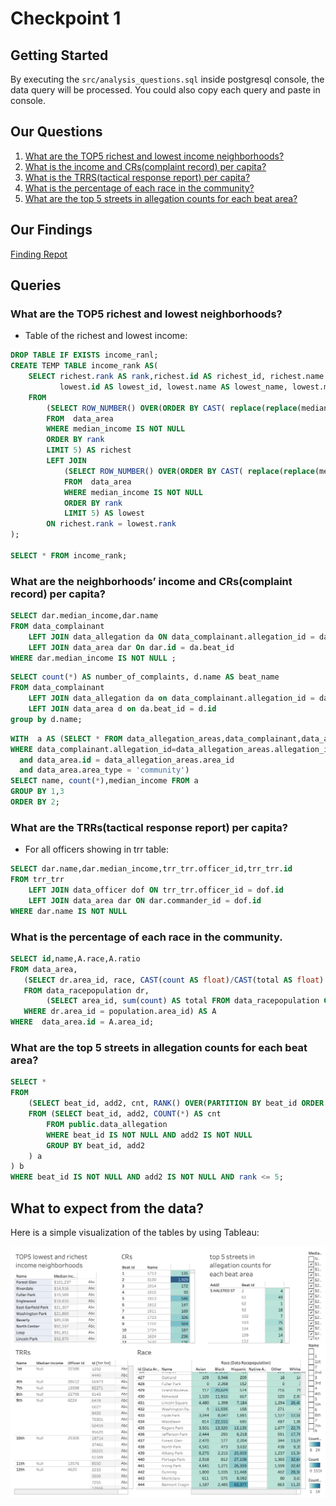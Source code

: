 # Checkpoint 1

## Getting Started

By executing the `src/analysis_questions.sql` inside postgresql console, the data
query will be processed. You could also copy each query and paste in console.

## Our Questions

1. [What are the TOP5 richest and lowest income neighborhoods?](#what-is-the-top5-richest-and-lowest-neighborhoods)
2. [What is the income and CRs(complaint record) per capita?](#what-is-the-income-and-crscomplaint-record-per-capita)
3. [What is the TRRS(tactical response report) per capita?](#what-is-the-trrstactical-response-report-per-capita)
4. [What is the percentage of each race in the community?](#what-is-the-percentage-of-each-race-in-the-community)
5. [What are the top 5 streets in allegation counts for each beat area?](#what-is-the-top-5-streets-in-allegation-counts-for-each-beat-area)

## Our Findings

[Finding Repot](findings.pdf)

## Queries

### What are the TOP5 richest and lowest neighborhoods?

* Table of the richest and lowest income:

```sql
DROP TABLE IF EXISTS income_ranl;
CREATE TEMP TABLE income_rank AS(
    SELECT richest.rank AS rank,richest.id AS richest_id, richest.name AS richest_name, richest.median_income AS richest_incom,
           lowest.id AS lowest_id, lowest.name AS lowest_name, lowest.median_income AS lowest_incom
    FROM
        (SELECT ROW_NUMBER() OVER(ORDER BY CAST( replace(replace(median_income, '$',''),',','') AS INT )DESC ) AS rank, name, id, median_income
        FROM  data_area
        WHERE median_income IS NOT NULL
        ORDER BY rank
        LIMIT 5) AS richest
        LEFT JOIN
            (SELECT ROW_NUMBER() OVER(ORDER BY CAST( replace(replace(median_income, '$',''),',','') AS INT )ASC ) AS rank, name, id, median_income
            FROM  data_area
            WHERE median_income IS NOT NULL
            ORDER BY rank
            LIMIT 5) AS lowest
        ON richest.rank = lowest.rank
);

SELECT * FROM income_rank;
```

### What are the neighborhoods’ income and CRs(complaint record) per capita?

```sql
SELECT dar.median_income,dar.name
FROM data_complainant
    LEFT JOIN data_allegation da ON data_complainant.allegation_id = da.crid
    LEFT JOIN data_area dar On dar.id = da.beat_id
WHERE dar.median_income IS NOT NULL ;
```

```sql
SELECT count(*) AS number_of_complaints, d.name AS beat_name
FROM data_complainant
    LEFT JOIN data_allegation da on data_complainant.allegation_id = da.crid
    LEFT JOIN data_area d on da.beat_id = d.id
group by d.name;
```

```sql
WITH  a AS (SELECT * FROM data_allegation_areas,data_complainant,data_area
WHERE data_complainant.allegation_id=data_allegation_areas.allegation_id
  and data_area.id = data_allegation_areas.area_id
  and data_area.area_type = 'community')
SELECT name, count(*),median_income FROM a
GROUP BY 1,3
ORDER BY 2;
```

### What are the TRRs(tactical response report) per capita?

* For all officers showing in trr table:
```sql
SELECT dar.name,dar.median_income,trr_trr.officer_id,trr_trr.id
FROM trr_trr
    LEFT JOIN data_officer dof ON trr_trr.officer_id = dof.id
    LEFT JOIN data_area dar ON dar.commander_id = dof.id
WHERE dar.name IS NOT NULL
```

### What is the percentage of each race in the community.

```sql
SELECT id,name,A.race,A.ratio
FROM data_area,
   (SELECT dr.area_id, race, CAST(count AS float)/CAST(total AS float) AS ratio
   FROM data_racepopulation dr,
        (SELECT area_id, sum(count) AS total FROM data_racepopulation GROUP BY area_id) AS population
   WHERE dr.area_id = population.area_id) AS A
WHERE  data_area.id = A.area_id;
```

### What are the top 5 streets in allegation counts for each beat area?

```sql
SELECT *
FROM
    (SELECT beat_id, add2, cnt, RANK() OVER(PARTITION BY beat_id ORDER BY cnt DESC) AS rank
    FROM (SELECT beat_id, add2, COUNT(*) AS cnt
        FROM public.data_allegation
        WHERE beat_id IS NOT NULL AND add2 IS NOT NULL
        GROUP BY beat_id, add2
    ) a
) b
WHERE beat_id IS NOT NULL AND add2 IS NOT NULL AND rank <= 5;
```

## What to expect from the data?

Here is a simple visualization of the tables by using Tableau:

![output](img/output.png)
